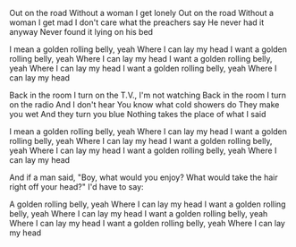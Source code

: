 Out on the road
Without a woman I get lonely
Out on the road
Without a woman I get mad
I don't care what the preachers say
He never had it anyway
Never found it lying on his bed

I mean a golden rolling belly, yeah
Where I can lay my head
I want a golden rolling belly, yeah
Where I can lay my head
I want a golden rolling belly, yeah
Where I can lay my head
I want a golden rolling belly, yeah
Where I can lay my head

Back in the room
I turn on the T.V., I'm not watching
Back in the room
I turn on the radio
And I don't hear
You know what cold showers do
They make you wet
And they turn you blue
Nothing takes the place of what I said

I mean a golden rolling belly, yeah
Where I can lay my head
I want a golden rolling belly, yeah
Where I can lay my head
I want a golden rolling belly, yeah
Where I can lay my head
I want a golden rolling belly, yeah
Where I can lay my head

And if a man said, "Boy, what would you enjoy?
What would take the hair right off your head?"
I'd have to say:

A golden rolling belly, yeah
Where I can lay my head
I want a golden rolling belly, yeah
Where I can lay my head
I want a golden rolling belly, yeah
Where I can lay my head
I want a golden rolling belly, yeah
Where I can lay my head
